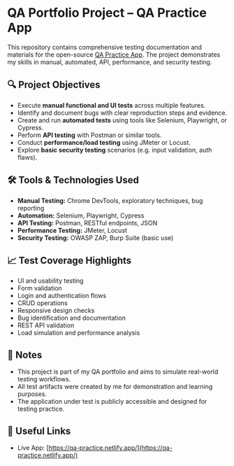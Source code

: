 # QA Portfolio Project – QA Practice App

This repository contains comprehensive testing documentation and materials for the open-source [QA Practice App](https://qa-practice.netlify.app/). The project demonstrates my skills in manual, automated, API, performance, and security testing.

## 🔍 Project Objectives

- Execute **manual functional and UI tests** across multiple features.
- Identify and document bugs with clear reproduction steps and evidence.
- Create and run **automated tests** using tools like Selenium, Playwright, or Cypress.
- Perform **API testing** with Postman or similar tools.
- Conduct **performance/load testing** using JMeter or Locust.
- Explore **basic security testing** scenarios (e.g. input validation, auth flaws).

## 🛠️ Tools & Technologies Used

- **Manual Testing:** Chrome DevTools, exploratory techniques, bug reporting
- **Automation:** Selenium, Playwright, Cypress
- **API Testing:** Postman, RESTful endpoints, JSON
- **Performance Testing:** JMeter, Locust
- **Security Testing:** OWASP ZAP, Burp Suite (basic use)

## 📈 Test Coverage Highlights

- UI and usability testing
- Form validation
- Login and authentication flows
- CRUD operations
- Responsive design checks
- Bug identification and documentation
- REST API validation
- Load simulation and performance analysis

## 📌 Notes

- This project is part of my QA portfolio and aims to simulate real-world testing workflows.
- All test artifacts were created by me for demonstration and learning purposes.
- The application under test is publicly accessible and designed for testing practice.

## 🔗 Useful Links

- Live App: [https://qa-practice.netlify.app/](https://qa-practice.netlify.app/)
